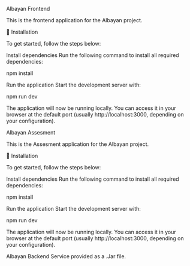 Albayan Frontend

This is the frontend application for the Albayan project.

🚀 Installation

To get started, follow the steps below:

Install dependencies
Run the following command to install all required dependencies:

npm install


Run the application
Start the development server with:

npm run dev


The application will now be running locally. You can access it in your browser at the default port (usually http://localhost:3000, depending on your configuration).

Albayan Assesment

This is the Assesment application for the Albayan project.

🚀 Installation

To get started, follow the steps below:

Install dependencies
Run the following command to install all required dependencies:

npm install


Run the application
Start the development server with:

npm run dev


The application will now be running locally. You can access it in your browser at the default port (usually http://localhost:3000, depending on your configuration).

Albayan Backend Service provided as a .Jar file.
